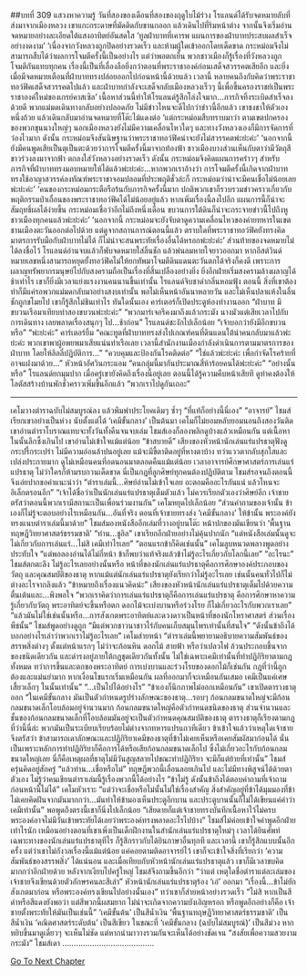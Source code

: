 ##บทที่ 309 แสวงหาความรู้
วันที่สองของเดือนที่สองของฤดูใบไม้ร่วง โรแลนด์ได้รับจดหมายลับที่ส่งมาจากเมืองหลวง
เขาแกะกระดาษที่มัดติดกับขานกออก แล้วเดินไปที่ริมหน้าต่าง จากนั้นจึงเริ่มอ่านจดหมายอย่างละเอียดใต้แสงอาทิตย์อันสดใส
‘ทูลฝ่าบาทที่เคารพ แผนการของฝ่าบาทประสบผลสำเร็จอย่างงดงาม’
‘เนื่องจากวังหลวงถูกปิดอย่างรวดเร็ว และห้ามผู้ใดเข้าออกโดยเด็ดขาด กระหม่อมจึงไม่สามารถสืบได้ว่าผลการโจมตีครั้งนี้เป็นอย่างไร แต่ว่าพอตกเย็น พวกชาวเมืองก็รู้เรื่องที่วังหลวงถูกโจมตีกันแทบทุกคน เรื่องนี้เป็นที่เลื่องลือยิ่งกว่าตอนที่พระราชาองค์ก่อนเสด็จสวรรคตเสียอีก และยิ่งเมื่อมีจดหมายเตือนที่ฝ่าบาททรงปล่อยออกไปก่อนหน้านี้ด้วยแล้ว เวลานี้ หลายคนถึงกับคิดว่าพระราชาทอว์ฟิคเสด็จสวรรคตไปแล้ว และฝ่าบาทกำลังจะเสด็จกลับเมืองหลวงเร็วๆ นี้เพื่อขึ้นครองราชย์เป็นพระราชาองค์ใหม่ของเกรย์คาสเซิล’
เนื้อหาส่วนนี้ทำให้โรแลนด์รู้สึกโล่งใจมาก...ภารกิจทิ้งระเบิดสำเร็จลงด้วยดี พวกแม่มดเดินทางกลับอย่างปลอดภัย ไม่มีข่าวไหนจะดีไปกว่าข่าวนี้อีกแล้ว
เขาชงชาให้ตัวเองหนึ่งถ้วย แล้วเดินกลับมาอ่านจดหมายที่โต๊ะไม้แดงต่อ
‘แต่กระหม่อมสืบทราบมาว่า ตามเขตปกครองของพวกขุนนางใหญ่ๆ นอกเมืองหลวงยังไม่มีความเคลื่อนไหวใดๆ และทางวังหลวงเองก็มีการจัดการที่ว่องไวมาก ดังนั้น กระหม่อมจึงสันนิษฐานว่าพระราชาทอว์ฟิคน่าจะยังไม่สวรรคตพ่ะย่ะค่ะ’
‘นอกจากนี้ ยังมีคนพูดเสียเป็นตุเป็นตะด้วยว่าการโจมตีครั้งนี้มาจากท้องฟ้า ชาวเมืองบางส่วนเห็นกับตาว่ามีวัตถุสีขาวร่วงลงมาจากฟ้า ตกลงใส่วังหลวงอย่างรวดเร็ว ดังนั้น กระหม่อมจึงคิดแผนการคร่าวๆ สำหรับภารกิจที่ฝ่าบาททรงมอบหมายให้ได้แล้วพ่ะย่ะค่ะ...หากพวกเราอ้างว่า การโจมตีครั้งนี้เกิดจากฝ่าบาททรงใช้อาญาสวรรค์ลงทัณฑ์พระราชาจอมปลอมที่ประพฤติชั่วล่ะก็ กระหม่อมว่าน่าจะมีคนเชื่อไม่น้อยเลยพ่ะย่ะค่ะ’
‘คนของกระหม่อมกระตือรือร้นกับภารกิจครั้งนี้มาก ปกติพวกเขาก็รวบรวมข่าวคราวเกี่ยวกับพฤติกรรมป่าเถื่อนของพระราชาทอว์ฟิคได้ไม่น้อยอยู่แล้ว หากเพิ่มเรื่องนี้ลงไปอีก แผนการนี้ก็น่าจะสัมฤทธิ์ผลได้ง่ายขึ้น กระหม่อมเชื่อว่าอีกไม่ถึงหนึ่งเดือน ขบวนการใต้ดินก็น่าจะกระจายข่าวนี้ไปถึงหูชาวเมืองทุกคนแล้วพ่ะย่ะค่ะ’
‘นอกจากนี้ กระหม่อมจะยังจับตาดูความเคลื่อนไหวของค่ายทหารในเขตชานเมืองตะวันออกต่อไปด้วย แต่ดูจากสถานการณ์ตอนนี้แล้ว ตราบใดที่พระราชาทอว์ฟิคยังทรงคิดมาตรการรับมือกับฝ่าบาทไม่ได้ ก็ไม่น่าจะสนพระทัยเรื่องอื่นได้หรอกพ่ะย่ะค่ะ’
ส่วนท้ายของจดหมายไม่ได้ลงชื่อไว้ โรแลนด์อ่านจบแล้วก็พับจดหมายใส่ลิ้นชัก แล้วพ่นลมหายใจยาวออกมา
หากอีสต์วินด์หมายเลขหนึ่งสามารถหยุดยั้งทอว์ฟิคไม่ให้ยกทัพมาโจมตีดินแดนตะวันตกได้จริงก็คงดี
เพราะการผลาญทรัพยากรมนุษย์ไปกับสงครามถือเป็นเรื่องที่สิ้นเปลืองอย่างยิ่ง ยิ่งอีกฝ่ายเริ่มสงครามล้างผลาญได้ช้าเท่าไร เขาก็ยิ่งมีเวลาแย่งแรงงานคนนานขึ้นเท่านั้น
โรแลนด์จิบชาดำกลิ่นหอมฟุ้ง ตอนนี้ สิ่งที่เขาต้องทำก็มีแค่รอพวกแม่มดกลับมาอย่างสงบเท่านั้น
พอไม่เห็นหน้าอันนาหลายวัน และไม่เห็นปลาแห้งในลิ้นชักถูกขโมยไป เขาก็รู้สึกไม่ชินเท่าไร
ทันใดนั้นเอง คาร์เตอร์ก็เปิดประตูห้องทำงานออก
“ฝ่าบาท มีขบวนเรือมาเทียบท่าสองขบวนพ่ะย่ะค่ะ”
“พวกมาร์เจอรีคงมาถึงแล้วกระมัง นางมัวแต่เสียเวลาไปกับการเดินทาง เลยพลาดเรื่องสนุกๆ ไป...ช้าก่อน” โรแลนด์ชะงักไปเล็กน้อย “เจ้าบอกว่ายังมีอีกขบวนหรือ”
“พ่ะย่ะค่ะ” คาร์เตอร์ยิ้ม “คณะทูตที่ฝ่าบาททรงส่งไปเกณฑ์คนที่ดินแดนใต้นำคนกลับมาแล้วพ่ะย่ะค่ะ พวกเขาพาผู้อพยพมาเสียแน่นท่าเรือเลย เวลานี้สำนักงานเมืองกำลังดำเนินการตามมาตรการของฝ่าบาท โดยให้ลิลลี่ปฏิบัติการ...”
“ควบคุมและป้องกันโรคติดต่อ”
“ใช่แล้วพ่ะย่ะค่ะ เพื่อกำจัดโรคร้ายที่อาจแฝงมาด้วย...” หัวหน้าอัศวินกระแอม “คนกลุ่มนี้มากันประมาณสี่ห้าร้อยคนได้พ่ะย่ะค่ะ”
“อย่างนั้นหรือ” โรแลนด์ยกมุมปาก เมื่อครู่เขายังคิดถึงเรื่องนี้อยู่เลย ตอนนี้ได้รู้ความคืบหน้าเสียที ดูท่าคงต้องให้โลตัสสร้างบ้านพักชั่วคราวเพิ่มขึ้นอีกแล้ว “พวกเราไปดูกันเถอะ”
********************
เคโมวางตำราฉบับไม่สมบูรณ์ลง แล้วพึมพำประโยคเดิมๆ ซ้ำๆ “ที่แท้ก็อย่างนี้นี่เอง”
“อาจารย์” ไชมส์เรียกเขาอย่างเป็นห่วง
นับตั้งแต่ได้ ‘เคมีขั้นกลาง’ เป็นต้นมา เคโมก็ไม่ยอมหลับยอมนอนถึงสองวันติด เขาอ่านตำราโบราณแทบจะทั้งวันทั้งคืนจนจบเล่ม ไชมส์เองก็ลองพลิกดูบ้างแล้วเหมือนกัน แต่เนื้อหาในนั้นลึกซึ้งเกินไป เขาอ่านไม่เข้าใจแม้แต่น้อย
“ข้าสบายดี” เสียงของหัวหน้านักเล่นแร่แปรธาตุฟังดูกระปรี้กระเปร่า ไม่มีความอ่อนล้าปนอยู่เลย แม้จะมีขี้ตาติดอยู่ที่หางตาบ้าง ทว่าแววตากลับสุกใสและเปล่งประกายมาก ดูไม่เหมือนคนที่อดนอนมาตลอดคืนแม้แต่น้อย
เวลาอาจารย์ศึกษาศาสตร์การเล่นแร่แปรธาตุ ไม่ว่าใครก็ห้ามรบกวนเด็ดขาด นี่เป็นกฎที่ลูกศิษย์ทุกคนต้องปฏิบัติตาม ไชมส์รอจนถึงตอนนี้จึงเอ่ยปากขอคำแนะนำว่า “ตำราเล่มนี้...ศิษย์อ่านไม่เข้าใจเลย อะตอมคืออะไรกันแน่ แล้วไหนจะอิเล็กตรอนอีก”
“เจ้าได้ชื่อว่าเป็นนักเล่นแร่แปรธาตุเต็มตัวแล้ว ไม่ควรเรียกตัวเองว่าศิษย์อีก เจ้าชายตรัสว่าตอนนี้พวกเรามีสถานะเป็นเพื่อนร่วมงานกัน” เคโมหยุดไปเล็กน้อย “ส่วนคำถามของเจ้านั้น ข้าเองก็ไม่รู้จะตอบอย่างไรเหมือนกัน...อันที่จริง ตอนที่เจ้าชายทรงส่ง ‘เคมีขั้นกลาง’ ให้ข้านั้น พระองค์ยังทรงแนบตำราเล่มนี้มาด้วย”
ไชมส์มองหนังสืออีกเล่มที่วางอยู่บนโต๊ะ หน้าปกของมันเขียนว่า ‘พื้นฐานทฤษฎีวิทยาศาสตร์ธรรมชาติ’
“ท่าน...ชูอิล” เขาเรียกอีกฝ่ายอย่างไม่คุ้นปากนัก “แต่หนังสือเล่มนั้นดูจะไม่เกี่ยวกับการเล่นแร่...ไม่สิ เคมีเท่าไรเลย”
“ตอนแรกข้าก็คิดเช่นนั้น” เคโมลูบหนวดพลางพูดอย่างประทับใจ “แต่พอลองอ่านได้ไม่กี่หน้า ข้าก็พบว่าแท้จริงแล้วข้าไม่รู้อะไรเกี่ยวกับโลกนี้เลย”
“อะไรนะ” ไชมส์ตกตะลึง ไม่รู้อะไรเลยอย่างนั้นหรือ หน้าที่ของนักเล่นแร่แปรธาตุคือการศึกษาองค์ประกอบของวัตถุ และคุณสมบัติของธาตุ หากแม้แต่นักเล่นแร่แปรธาตุยังเรียกว่าไม่รู้อะไรเลย เช่นนั้นคนทั่วไปก็ไม่ต่างอะไรจากลิงแล้ว
“ข้าหมายถึงเรื่องแนวคิดน่ะ” เสียงของหัวหน้านักเล่นแร่แปรธาตุเต็มไปด้วยความตื่นเต้นและ...พึงพอใจ “พวกเราคิดว่าการเล่นแร่แปรธาตุก็คือการเล่นแร่แปรธาตุ คือการศึกษาหาความรู้เกี่ยวกับวัตถุ พระอาทิตย์จะขึ้นหรือตก ดอกไม้จะเบ่งบานหรือร่วงโรย ก็ไม่เกี่ยวอะไรกับพวกเราเลย”
“แล้วมันไม่ใช่เช่นนั้นหรือ...การสังเกตพระอาทิตย์และดวงดาวเป็นหน้าที่ของนักโหราศาสตร์ ส่วนเรื่องพืชนั้น” ไชมส์พูดอย่างดูถูก “มีแต่พวกชาวนาชาวไร่กับคนเก็บสมุนไพรเท่านั้นที่สนใจ”
“ดังนั้นข้าถึงได้บอกอย่างไรเล่าว่าพวกเราไม่รู้อะไรเลย” เคโมส่ายหน้า “ตำราเล่มนี้พยายามอธิบายความสัมพันธ์ของสรรพสิ่งต่างๆ ตั้งแต่หน้าแรกๆ ไม่ว่าจะก้อนหิน ดอกไม้ สายฟ้า หรือว่าเปลวไฟ ล้วนประกอบขึ้นจากของชนิดเดียวกัน และดำรงอยู่ภายใต้กฎชุดเดียวกันทั้งนั้น ไม่ใช่เฉพาะเคมีเท่านั้นที่ทำปฏิกิริยาตามกฎทั้งหมด ทว่าการขึ้นและตกของพระอาทิตย์ การเบ่งบานและร่วงโรยของดอกไม้ก็เช่นกัน กฎที่ว่านี้ถูกต้องและแม่นยำมาก หากเงื่อนไขแรกเริ่มเหมือนกัน ผลที่ออกมาก็จะเหมือนกันเสมอ เคมีเป็นแค่เศษเสี้ยวเล็กๆ ในนั้นเท่านั้น”
“...เป็นไปได้อย่างไร”
“ข้าเองก็นึกภาพไม่ออกเหมือนกัน” เขาเปิดตารางธาตุออก “ในเคมีขั้นกลาง มันเป็นตัวกำหนดรูปร่างลักษณะของธาตุ...รอบๆ ก้อนกลมขนาดใหญ่จะมีก้อนกลมขนาดเล็กโอบล้อมอยู่จำนวนมาก ก้อนกลมขนาดใหญ่คือตัวกำหนดชนิดของธาตุ ส่วนจำนวนและชั้นของก้อนกลมขนาดเล็กที่โอบล้อมมันอยู่จะเป็นตัวกำหนดคุณสมบัติของธาตุ ตารางธาตุก็เรียงตามกฎที่ว่านี้นี่ล่ะ พวกมันเป็นระเบียบเรียบร้อยไม่ต่างจากทหารแปรแถวทีเดียว ข้าเข้าใจแล้วว่าเหตุใดเจ้าชายจึงตรัสว่า ข้าสามารถเดาลักษณะและปฏิกิริยาเคมีของธาตุที่ข้าไม่เคยเห็นหรือเคยสัมผัสมาก่อนได้ นั่นเป็นเพราะหลักการทำปฏิกิริยาก็คือการได้หรือเสียก้อนกลมขนาดเล็กไป ซึ่งไม่เกี่ยวอะไรกับก้อนกลมขนาดใหญ่เลย นี่ก็คือเหตุผลที่ธาตุไม่มีวันสูญสลายไปขณะทำปฏิกิริยา จะมีก็แต่ย้ายที่เท่านั้น”
ไชมส์ครุ่นคิดอยู่สักครู่ “แล้วท่าน...เชื่อหรือไม่”
ทฤษฎีพวกนี้เลื่อนลอยเกินไป และไม่มีทางพิสูจน์ได้ด้วยตาตัวเอง ไม่รู้ว่าคนเขียนตำราเล่มนี้รู้เรื่องพวกนี้ได้อย่างไร
“ข้าไม่รู้ ดังนั้นข้าถึงได้ตอบคำถามที่เจ้าถามก่อนหน้านี้ไม่ได้” เคโมหัวเราะ “แต่ว่าจะเชื่อหรือไม่นั้นไม่ใช่เรื่องสำคัญ สิ่งสำคัญอยู่ที่ข้าได้มุมมองที่ข้าไม่เคยคิดฝันจากมันมากกว่า...มันทำให้ข้ามองเห็นประตูอีกบาน และประตูบานนั้นก็ไม่ได้เขียนแค่คำว่าเคมีเท่านั้น” พอพูดถึงตรงนี้เขาก็นิ่งไปเล็กน้อย “เสียดายก็แต่เจ้าชายทรงบันทึกเนื้อหาไว้ไม่ครบ พระองค์อาจไม่มีวันเข้าพระทัยได้เลยว่าพระองค์ทรงพลาดอะไรไปบ้าง”
ไชมส์ไม่ค่อยเข้าใจคำพูดอีกฝ่ายเท่าไรนัก เหมือนอย่างตอนที่เขาเพิ่งเป็นเด็กฝึกงานในสำนักเล่นแร่แปรธาตุใหม่ๆ เวลาได้ยินศัพท์เฉพาะทางของนักเล่นแร่แปรธาตุทีไร ก็รู้สึกราวกับได้ยินภาษาอื่นทุกที และเวลานี้ เขาก็รู้สึกแบบนั้นอีกครั้ง
แต่ว่าเขาไม่กังวลเรื่องนี้แม้แต่น้อย แค่คอยตามติดอาจารย์ไว้ เขาก็จะเข้าใจสิ่งที่เรียกว่า ‘ความสัมพันธ์ของสรรพสิ่ง’ ได้แน่นอน และเมื่อเทียบกับหัวหน้านักเล่นแร่แปรธาตุแล้ว เขาก็มีเวลาขบคิดมากกว่าอีกฝ่ายด้วย
หลังจากเงียบไปครู่ใหญ่ ไชมส์จึงถามขึ้นอีกว่า “ว่าแต่ เหตุใดชื่อตำราแต่ละเล่มของเจ้าชายจึงเขียนด้วยตัวอักษรคนละสีเล่า”
หัวหน้านักเล่นแร่แปรธาตุร้อง ‘เอ๋’ ออกมา “เรื่องนี้...ข้าไม่ยักสังเกตมาก่อน หรือพระองค์ทรงเขียนไปอย่างนั้นเอง” ทว่าเขาก็ส่ายหน้าอย่างรวดเร็ว “ไม่สิ หากเป็นสีดำหรือสีแดงยังพอว่า แต่สีพวกนี้ผสมยาก ไม่น่าจะเกิดจากความบังเอิญหรอก หรือพูดอีกอย่างก็คือ เจ้าชายตั้งพระทัยให้มันเป็นเช่นนี้”
‘เคมีขั้นต้น’ เป็นสีน้ำเงิน ‘พื้นฐานทฤษฎีวิทยาศาสตร์ธรรมชาติ’ เป็นสีน้ำเงิน ‘คณิตศาสตร์ระดับต้น’ เป็นสีเขียว ในขณะที่ ‘เคมีขั้นกลาง (ฉบับไม่สมบูรณ์)’ เป็นสีม่วง หากหยิบขึ้นมาดูเดี่ยวๆ จะเห็นไม่ชัด แต่หากนำมาวางรวมกันจะเห็นได้อย่างชัดเจน
“สงสัยเพื่อความสวยงามกระมัง” ไชมส์เดา
........................................


[Go To Next Chapter]( ./222.md)